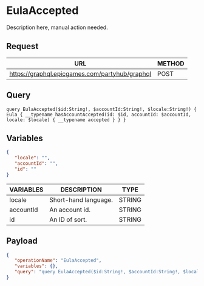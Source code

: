 # EulaAccepted

Description here, manual action needed.

## Request
| URL | METHOD |
| - | - |
| https://graphql.epicgames.com/partyhub/graphql | POST |

## Query
```
query EulaAccepted($id:String!, $accountId:String!, $locale:String!) { Eula { __typename hasAccountAccepted(id: $id, accountId: $accountId, locale: $locale) { __typename accepted } } }
```

## Variables
```json
{
   "locale": "",
   "accountId": "",
   "id": ""
}
```
| VARIABLES | DESCRIPTION | TYPE |
| - | - | - |
| locale | Short-hand language. | STRING |
| accountId | An account id. | STRING |
| id | An ID of sort. | STRING |

## Payload
```json
{
   "operationName": "EulaAccepted",
   "variables": {},
   "query": "query EulaAccepted($id:String!, $accountId:String!, $locale:String!) { Eula { __typename hasAccountAccepted(id: $id, accountId: $accountId, locale: $locale) { __typename accepted } } }"
}
```